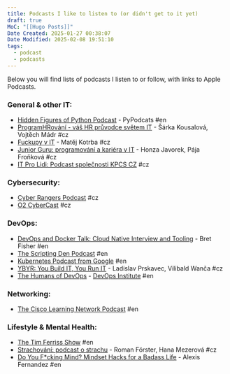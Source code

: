 ```yaml
---
title: Podcasts I like to listen to (or didn't get to it yet)
draft: true
MoC: "[[Hugo Posts]]"
Date Created: 2025-01-27 00:38:07
Date Modified: 2025-02-08 19:51:10
tags:
  - podcast
  - podcasts
---
```

Below you will find lists of podcasts I listen to or follow, with links to Apple Podcasts.
### General & other IT:
- [Hidden Figures of Python Podcast](https://podcasts.apple.com/us/podcast/hidden-figures-of-python-podcast/id1720808525) - PyPodcats #en
- [ProgramHRování - váš HR průvodce světem IT](https://podcasts.apple.com/us/podcast/programhrování-váš-hr-průvodce-světem-it/id1593191280) - Šárka Kousalová, Vojtěch Mádr #cz
- [Fuckupy v IT](https://podcasts.apple.com/us/podcast/fuckupy-v-it/id1513940715) - Matěj Kotrba #cz
- [Junior Guru: programování a kariéra v IT](https://podcasts.apple.com/us/podcast/junior-guru-programování-a-kariéra-v-it/id1603653549) - Honza Javorek, Pája Froňková #cz
- [IT Pro Lidi: Podcast společnosti KPCS CZ](https://podcasts.apple.com/us/podcast/it-pro-lidi/id1698324361) #cz
### Cybersecurity:
- [Cyber Rangers Podcast](https://podcasts.apple.com/us/podcast/cyber-rangers-podcast/id1513746938) #cz
- [O2 CyberCast](https://podcasts.apple.com/us/podcast/o2-cybercast/id1634178629) #cz
### DevOps:
- [DevOps and Docker Talk: Cloud Native Interview and Tooling](https://podcast.bretfisher.com/) - Bret Fisher #en 
- [The Scripting Den Podcast](https://podcasts.apple.com/us/podcast/the-scripting-den-podcast/id1729484590) #en
- [Kubernetes Podcast from Google](https://podcasts.apple.com/us/podcast/kubernetes-podcast-from-google/id1370049232) #en
- [YBYR: You Build IT, You Run IT](https://ybyr.net/podcast/) - Ladislav Prskavec, Vilibald Wanča #cz
- [The Humans of DevOps](https://podcasts.apple.com/us/podcast/the-humans-of-devops-podcast-series/id1478025522) - [DevOps Institute](https://www.devopsinstitute.com/humans-of-devops-podcast/) #en
### Networking:
- [The Cisco Learning Network Podcast](https://podcasts.apple.com/us/podcast/the-cisco-learning-network/id1349472942) #en
### Lifestyle & Mental Health: 
- [The Tim Ferriss Show](https://podcasts.apple.com/us/podcast/the-tim-ferriss-show/id863897795) #en
- [Strachování: podcast o strachu](https://podcasts.apple.com/us/podcast/strachování/id1617571533) - Roman Förster, Hana Mezerová #cz
- [Do You F\*cking Mind? Mindset Hacks for a Badass Life](https://podcasts.apple.com/ca/podcast/do-you-f-cking-mind/id1502954097) - Alexis Fernandez #en